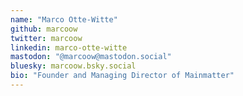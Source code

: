 ```yaml
---
name: "Marco Otte-Witte"
github: marcoow
twitter: marcoow
linkedin: marco-otte-witte
mastodon: "@marcoow@mastodon.social"
bluesky: marcoow.bsky.social
bio: "Founder and Managing Director of Mainmatter"
---
```

